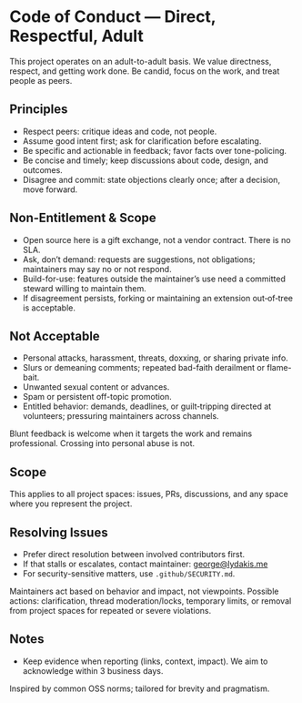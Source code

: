 # Code of Conduct — Direct, Respectful, Adult

This project operates on an adult-to-adult basis. We value directness, respect, and getting work done. Be candid, focus on the work, and treat people as peers.

## Principles
- Respect peers: critique ideas and code, not people.
- Assume good intent first; ask for clarification before escalating.
- Be specific and actionable in feedback; favor facts over tone-policing.
- Be concise and timely; keep discussions about code, design, and outcomes.
- Disagree and commit: state objections clearly once; after a decision, move forward.

## Non‑Entitlement & Scope
- Open source here is a gift exchange, not a vendor contract. There is no SLA.
- Ask, don’t demand: requests are suggestions, not obligations; maintainers may say no or not respond.
- Build-for-use: features outside the maintainer’s use need a committed steward willing to maintain them.
- If disagreement persists, forking or maintaining an extension out‑of‑tree is acceptable.

## Not Acceptable
- Personal attacks, harassment, threats, doxxing, or sharing private info.
- Slurs or demeaning comments; repeated bad-faith derailment or flame-bait.
- Unwanted sexual content or advances.
- Spam or persistent off-topic promotion.
- Entitled behavior: demands, deadlines, or guilt‑tripping directed at volunteers; pressuring maintainers across channels.

Blunt feedback is welcome when it targets the work and remains professional. Crossing into personal abuse is not.

## Scope
This applies to all project spaces: issues, PRs, discussions, and any space where you represent the project.

## Resolving Issues
- Prefer direct resolution between involved contributors first.
- If that stalls or escalates, contact maintainer: george@lydakis.me
- For security-sensitive matters, use `.github/SECURITY.md`.

Maintainers act based on behavior and impact, not viewpoints. Possible actions: clarification, thread moderation/locks, temporary limits, or removal from project spaces for repeated or severe violations.

## Notes
- Keep evidence when reporting (links, context, impact). We aim to acknowledge within 3 business days.

Inspired by common OSS norms; tailored for brevity and pragmatism.
